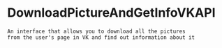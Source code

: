﻿# DownloadPictureAndGetInfoVKAPI
```
An interface that allows you to download all the pictures 
from the user's page in VK and find out information about it
```
